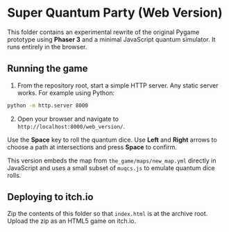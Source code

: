 # Super Quantum Party (Web Version)

This folder contains an experimental rewrite of the original Pygame prototype using **Phaser 3** and a minimal JavaScript quantum simulator. It runs entirely in the browser.

## Running the game

1. From the repository root, start a simple HTTP server. Any static server works. For example using Python:

```bash
python -m http.server 8000
```

2. Open your browser and navigate to `http://localhost:8000/web_version/`.

Use the **Space** key to roll the quantum dice. Use **Left** and **Right** arrows to choose a path at intersections and press **Space** to confirm.

This version embeds the map from `the_game/maps/new_map.yml` directly in JavaScript and uses a small subset of `muqcs.js` to emulate quantum dice rolls.

## Deploying to itch.io

Zip the contents of this folder so that `index.html` is at the archive root. Upload the zip as an HTML5 game on itch.io.

